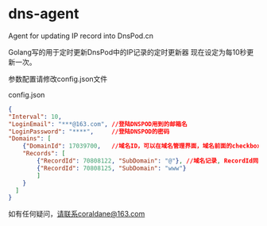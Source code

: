 # dns-agent
Agent for updating IP record into DnsPod.cn

Golang写的用于定时更新DnsPod中的IP记录的定时更新器
现在设定为每10秒更新一次。

参数配置请修改config.json文件

config.json
```json
{
"Interval": 10,
"LoginEmail": "***@163.com", //登陆DNSPOD用到的邮箱名
"LoginPassword": "****",     //登陆DNSPOD的密码
"Domains": [
	{"DomainId": 17039700,   //域名ID，可以在域名管理界面，域名前面的checkbox中的value
	"Records": [
		{"RecordId": 70808122, "SubDomain": "@"}, //域名记录, RecordId同样也可以在配置IP的界面，前面复选框中获得
		{"RecordId": 70808125, "SubDomain": "www"}
		]
	}
  ]
}
```

如有任何疑问，请联系coraldane@163.com
